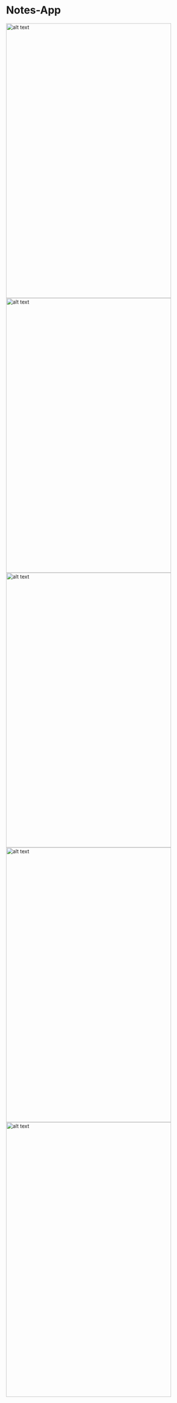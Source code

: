 # Notes-App

<img src="app/src/noteimg1.jpg" alt="alt text" width="450" height="750">
<img src="app/src/noteimg2.jpg" alt="alt text" width="450" height="750">
<img src="app/src/noteimg3.jpg" alt="alt text" width="450" height="750">
<img src="app/src/noteimg4.jpg" alt="alt text" width="450" height="750">
<img src="app/src/noteimg5.jpg" alt="alt text" width="450" height="750">

